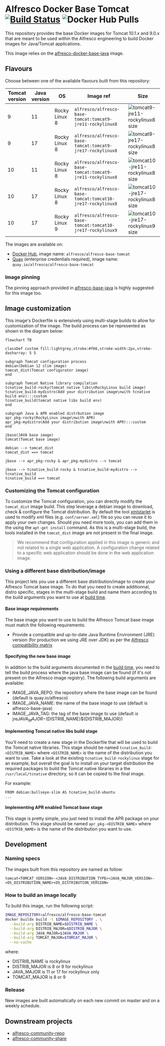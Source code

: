 # Alfresco Docker Base Tomcat [![Build Status](https://img.shields.io/github/actions/workflow/status/Alfresco/alfresco-docker-base-tomcat/main.yml?branch=master)](https://github.com/Alfresco/alfresco-docker-base-tomcat/actions/workflows/main.yml) ![Docker Hub Pulls](https://img.shields.io/docker/pulls/alfresco/alfresco-base-tomcat)

This repository provides the base Docker images for Tomcat 10.1.x and 9.0.x that
are meant to be used within the Alfresco engineering to build Docker images for
Java/Tomcat applications.

This image relies on the [alfresco-docker-base-java](https://github.com/Alfresco/alfresco-docker-base-java) image.

## Flavours

Choose between one of the available flavours built from this repository:

Tomcat version | Java version | OS            | Image ref                                                  | Size
---------------|--------------|---------------|------------------------------------------------------------|--------------------------------------
9              | 11           | Rocky Linux 8 | `alfresco/alfresco-base-tomcat:tomcat9-jre11-rockylinux8`  | ![tomcat9-jre11-rockylinux8 size][1]
9              | 17           | Rocky Linux 8 | `alfresco/alfresco-base-tomcat:tomcat9-jre17-rockylinux8`  | ![tomcat9-jre17-rockylinux8 size][2]
10             | 11           | Rocky Linux 8 | `alfresco/alfresco-base-tomcat:tomcat9-jre11-rockylinux8`  | ![tomcat10-jre11-rockylinux8 size][3]
10             | 17           | Rocky Linux 8 | `alfresco/alfresco-base-tomcat:tomcat10-jre17-rockylinux8` | ![tomcat10-jre17-rockylinux8 size][4]
10             | 17           | Rocky Linux 9 | `alfresco/alfresco-base-tomcat:tomcat10-jre17-rockylinux9` | ![tomcat10-jre17-rockylinux9 size][5]

[1]: https://img.shields.io/docker/image-size/alfresco/alfresco-base-tomcat/tomcat9-jre11-rockylinux8
[2]: https://img.shields.io/docker/image-size/alfresco/alfresco-base-tomcat/tomcat9-jre17-rockylinux8
[3]: https://img.shields.io/docker/image-size/alfresco/alfresco-base-tomcat/tomcat10-jre11-rockylinux8
[4]: https://img.shields.io/docker/image-size/alfresco/alfresco-base-tomcat/tomcat10-jre17-rockylinux8
[5]: https://img.shields.io/docker/image-size/alfresco/alfresco-base-tomcat/tomcat10-jre17-rockylinux9

The images are available on:

* [Docker Hub](https://hub.docker.com/r/alfresco/alfresco-base-tomcat), image name: `alfresco/alfresco-base-tomcat`
* [Quay](https://quay.io/repository/alfresco/alfresco-base-tomcat) (enterprise credentials required), image name: `quay.io/alfresco/alfresco-base-tomcat`

### Image pinning

The pinning approach provided in
[alfresco-base-java](https://github.com/Alfresco/alfresco-docker-base-java/blob/master/README.md#image-pinning)
is highly suggested for this image too.

## Image customization

This image's Dockerfile is extensively using multi-stage builds to allow for
customization of the image. The build process can be represented as shown in the
diagram below:

```mermaid
flowchart TB

classDef custom fill:lightgrey,stroke:#f66,stroke-width:2px,stroke-dasharray: 5 5

subgraph Tomcat configuration process
debian(Debian 12 slim image)
tomcat_dist(Tomcat configurator image)
end

subgraph Tomcat Native library compilation
tcnative_build-rocky(tomcat native libs\nRockyLinux build image)
tcnative_build-mydistro(Add your distribution image\nwith tcnative build env):::custom
tcnative_build(tomcat native libs build env)
end

subgraph Java & APR enabled distrbution image
apr_pkg-rocky(RockyLinux image\nwith APR)
apr_pkg-mydistro(Add your distribution image\nwith APR):::custom
end

jbase(JAVA base image)
tomcat(Tomcat base image)

debian --> tomcat_dist
tomcat_dist ==> tomcat

jbase --> apr_pkg-rocky & apr_pkg-mydistro --> tomcat

jbase --> tcnative_build-rocky & tcnative_build-mydistro --> tcnative_build
tcnative_build ==> tomcat
```

### Customizing the Tomcat configuration

To customize the Tomcat configuration, you can directly modify the `tomcat_dist`
image build. This step leverage a debian image to download, check & configure
the Tomcat distribution. By default the tool
[xmlstarlet](https://xmlstar.sourceforge.net/doc/UG/index.html) is used to
modify xml files (e.g. `conf/server.xml`) file so you can reuse it to apply
your own changes. Should you need more tools, you can add them in the using
the `apt-get install` command. As this is a multi-stage build, the tools
installed in the `tomcat_dist` image are not present in the final image.

> We recommend that configuration applied in this image is generic and not
> related to a single web application. A configuration change related to a
> specific web application should be done in the web application image.

### Using a different base distribution/image

This project lets you use a different base distribution/image to create your
Alfresco Tomcat base image.
To do that you need to create additionnal, distro specific, stages in the
multi-stage build and name them according to the build arguments you want to
use at [build time](#how-to-build-an-image-locally).

#### Base image requirements

The base image you want to use to build the Alfresco Tomcat base image must
match the following requirements:

* Provide a compatible and up-to-date Java Runtime Environment (JRE) version
  (for production we using JRE over JDK) as per the [Alfresco compatibility
  matrix](https://docs.alfresco.com/content-services/latest/support/)

#### Specifying the new base image

In addition to the build arguments documented in the [build
time](#how-to-build-an-image-locally), you need to tell the build process where
the java base image can be found (if it's not present on the Alfresco image
registry). The following build arguments are available:

* IMAGE_JAVA_REPO: the repository where the base image can be found (default is
  quay.io/alfresco)
* IMAGE_JAVA_NAME: the name of the base image to use (default is
  alfresco-base-java)
* IMAGE_JAVA_TAG: the tag of the base image to use (default is
  jre${JAVA_MAJOR}-${DISTRIB_NAME}${DISTRIB_MAJOR})

#### Implementing Tomcat native libs build stage

You'll need to create a new stage in the Dockerfile that will be used to build
the Tomcat native libraries. This stage should be named
`tcnative_build-<DISTRIB_NAME>` where `<DISTRIB_NAME>` is the name of the
distribution you want to use. Take a look at the existing
`tcnative_build-rockylinux` stage for an example, but overall the goal is to
install on your target distribution the required packages to build the Tomcat
native libraries in a the `/usr/local/tcnative` directory, so it can be copied
to the final image.

For example:

```Dockerfilea
FROM debian:bullseye-slim AS tcnative_build-ubuntu
...
```

#### Implementing APR enabled Tomcat base stage

This stage is pretty simple, you just need to install the APR package on your
distribution. This stage should be named `apr_pkg-<DISTRIB_NAME>` where
`<DISTRIB_NAME>` is the name of the distribution you want to use.

## Development

### Naming specs

The images built from this repository are named as follow:

`tomcat<TOMCAT_VERSION>-<JAVA_DISTRIBUTION_TYPE><JAVA_MAJOR_VERSION>-<OS_DISTRIBUTION_NAME><OS_DISTRIBUTION_VERSION>`

### How to build an image locally

To build this image, run the following script:

```bash
IMAGE_REPOSITORY=alfresco/alfresco-base-tomcat
docker buildx build -t $IMAGE_REPOSITORY . \
  --build-arg DISTRIB_NAME=$DISTRIB_NAME \
  --build-arg DISTRIB_MAJOR=$DISTRIB_MAJOR \
  --build-arg JAVA_MAJOR=$JAVA_MAJOR \
  --build-arg TOMCAT_MAJOR=$TOMCAT_MAJOR \
  --no-cache
```

where:

* DISTRIB_NAME is rockylinux
* DISTRIB_MAJOR is 8 or 9 for rockylinux
* JAVA_MAJOR is 11 or 17 for rockylinux only
* TOMCAT_MAJOR is 8 or 9

### Release

New images are built automatically on each new commit on master and on a weekly schedule.

## Downstream projects

* [alfresco-community-repo](https://github.com/Alfresco/alfresco-community-repo/blob/master/packaging/docker-alfresco/Dockerfile)
* [alfresco-community-share](https://github.com/Alfresco/alfresco-community-share/blob/master/packaging/docker/Dockerfile)
